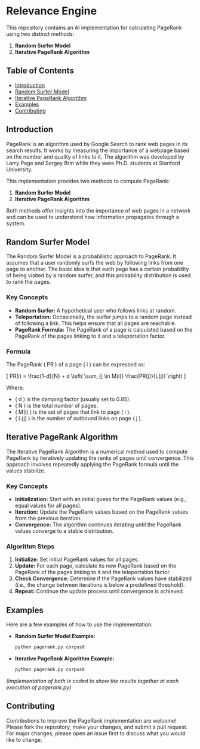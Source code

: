# Relevance Engine

This repository contains an AI implementation for calculating PageRank using two distinct methods:

1. **Random Surfer Model**
2. **Iterative PageRank Algorithm**

## Table of Contents

- [Introduction](#introduction)
- [Random Surfer Model](#random-surfer-model)
- [Iterative PageRank Algorithm](#iterative-pagerank-algorithm)
- [Examples](#examples)
- [Contributing](#contributing)


## Introduction

PageRank is an algorithm used by Google Search to rank web pages in its search results. It works by measuring the importance of a webpage based on the number and quality of links to it. The algorithm was developed by Larry Page and Sergey Brin while they were Ph.D. students at Stanford University.

This implementation provides two methods to compute PageRank:

1. **Random Surfer Model**
2. **Iterative PageRank Algorithm**

Both methods offer insights into the importance of web pages in a network and can be used to understand how information propagates through a system.

## Random Surfer Model

The Random Surfer Model is a probabilistic approach to PageRank. It assumes that a user randomly surfs the web by following links from one page to another. The basic idea is that each page has a certain probability of being visited by a random surfer, and this probability distribution is used to rank the pages.

### Key Concepts

- **Random Surfer:** A hypothetical user who follows links at random.
- **Teleportation:** Occasionally, the surfer jumps to a random page instead of following a link. This helps ensure that all pages are reachable.
- **PageRank Formula:** The PageRank of a page is calculated based on the PageRank of the pages linking to it and a teleportation factor.

### Formula

The PageRank \( PR \) of a page \( i \) can be expressed as:

\[ PR(i) = \frac{1-d}{N} + d \left( \sum_{j \in M(i)} \frac{PR(j)}{L(j)} \right) \]

Where:
- \( d \) is the damping factor (usually set to 0.85).
- \( N \) is the total number of pages.
- \( M(i) \) is the set of pages that link to page \( i \).
- \( L(j) \) is the number of outbound links on page \( j \).

## Iterative PageRank Algorithm

The Iterative PageRank Algorithm is a numerical method used to compute PageRank by iteratively updating the ranks of pages until convergence. This approach involves repeatedly applying the PageRank formula until the values stabilize.

### Key Concepts

- **Initialization:** Start with an initial guess for the PageRank values (e.g., equal values for all pages).
- **Iteration:** Update the PageRank values based on the PageRank values from the previous iteration.
- **Convergence:** The algorithm continues iterating until the PageRank values converge to a stable distribution.

### Algorithm Steps

1. **Initialize:** Set initial PageRank values for all pages.
2. **Update:** For each page, calculate its new PageRank based on the PageRank of the pages linking to it and the teleportation factor.
3. **Check Convergence:** Determine if the PageRank values have stabilized (i.e., the change between iterations is below a predefined threshold).
4. **Repeat:** Continue the update process until convergence is achieved.



## Examples

Here are a few examples of how to use the implementation:

- **Random Surfer Model Example:**

   ```bash
   python pagerank.py corpus0
   ```

- **Iterative PageRank Algorithm Example:**

   ```bash
   python pagerank.py corpus0
   ```

*(Implementation of both is coded to show the results together at each execution of pagerank.py)*

## Contributing

Contributions to improve the PageRank implementation are welcome! Please fork the repository, make your changes, and submit a pull request. For major changes, please open an issue first to discuss what you would like to change.

